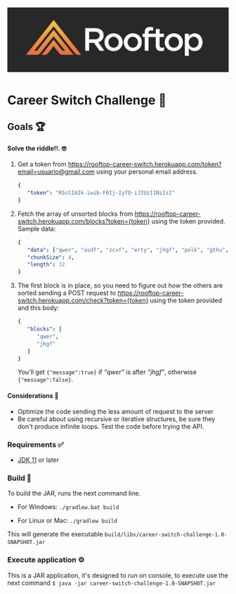 # ![Brand](assets/rootop-logo.jpg)

# Career Switch Challenge 🏁

## Goals 🏆

#### Solve the riddle!!. 🤓

1. Get a token from https://rooftop-career-switch.herokuapp.com/token?email=usuario@gmail.com using your personal email address.

    ```yaml
    {
       "token": "R5cCI6Ik-iwib-F0Ij-IyfQ-iJIUzI1NiIsI"
    }
    ```

2. Fetch the array of unsorted blocks from
    https://rooftop-career-switch.herokuapp.com/blocks?token={token} using the token provided. Sample data:

    ```yaml
    {
       "data": ["qwer", "asdf", "zcvf", "erty", "jhgf", "polk", "gthu", "uhgt"],
       "chunkSize": 4,
       "length": 32
    }
    ```
3. The first block is in place, so you need to figure out how the others are sorted sending a POST request to https://rooftop-career-switch.herokuapp.com/check?token={token} using the token provided and this body:

    ```yaml
    {
       "blocks": [
          "qwer",
          "jhgf"
       ]
    }
    ```
   You'll get `{"message":true}` if _"qwer"_ is after _"jhgf"_, otherwise `{"message":false}`.

#### Considerations 👀

* Optimize the code sending the less amount of request to the server
* Be careful about using recursive or iterative structures, be sure they don't produce infinite loops. Test the code before trying the API.

### Requirements ✅
+ [JDK 11](https://adoptium.net/temurin/releases?version=11) or later

### Build 🔨
To build the JAR, runs the next command line.
* For Windows:
  `./gradlew.bat build`

* For Linux or Mac:
  `./gradlew build`

This will generate the executable `build/libs/career-switch-challenge-1.0-SNAPSHOT.jar`

### Execute application ⚙️
This is a JAR application, it's designed to run on console, to execute use the next command
`$ java -jar career-switch-challenge-1.0-SNAPSHOT.jar`